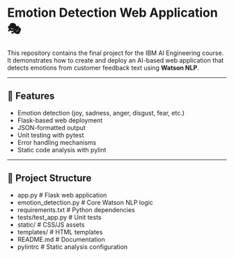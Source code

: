 # Emotion Detection Web Application 🎭

This repository contains the final project for the IBM AI Engineering course.  
It demonstrates how to create and deploy an AI-based web application that detects emotions from customer feedback text using **Watson NLP**.

---

## 🚀 Features
- Emotion detection (joy, sadness, anger, disgust, fear, etc.)
- Flask-based web deployment
- JSON-formatted output
- Unit testing with pytest
- Error handling mechanisms
- Static code analysis with pylint

---

## 📂 Project Structure
- app.py # Flask web application
- emotion_detection.py # Core Watson NLP logic
- requirements.txt # Python dependencies
- tests/test_app.py # Unit tests
- static/ # CSS/JS assets
- templates/ # HTML templates
- README.md # Documentation
- pylintrc # Static analysis configuration
